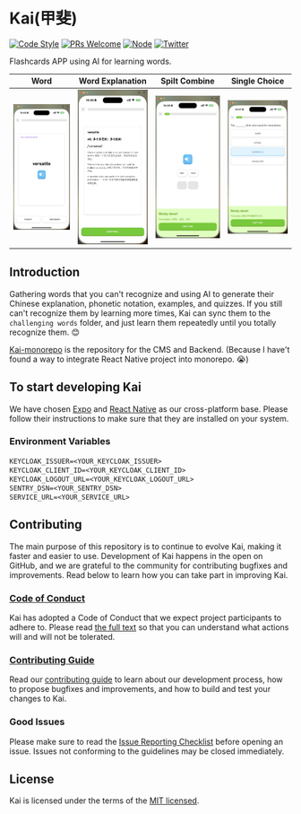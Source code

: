 # Kai(甲斐)

[![Code Style](https://img.shields.io/badge/code%20style-prettier-green)](https://prettier.io/)
[![PRs Welcome](https://img.shields.io/badge/PRs-welcome-green.svg)](https://github.com/YanceyOfficial/kai-monorepo/pulls)
[![Node](https://img.shields.io/badge/Node.js-%3E%3D18.19.0-green.svg)](https://nodejs.org/en/)
[![Twitter](https://img.shields.io/badge/Twitter-Connect-brightgreen?logo=twitter)](https://twitter/YanceyOfficial)

Flashcards APP using AI for learning words.

| Word                                            | Word Explanation                                            | Spilt Combine                                                 | Single Choice                                                 |
| ----------------------------------------------- | ----------------------------------------------------------- | ------------------------------------------------------------- | ------------------------------------------------------------- |
| <img src="./screenshots/word.jpg" width="180"/> | <img src="./screenshots/word_explanation.jpg" width="180"/> | <img src="./screenshots/quiz_spilt_combine.jpg" width="180"/> | <img src="./screenshots/quiz_single_choice.jpg" width="180"/> |

## Introduction

Gathering words that you can't recognize and using AI to generate their Chinese explanation, phonetic notation, examples, and quizzes. If you still can't recognize them by learning more times, Kai can sync them to the `challenging words` folder, and just learn them repeatedly until you totally recognize them. 😊

[Kai-monorepo](https://github.com/YanceyOfficial/kai-monorepo) is the repository for the CMS and Backend. (Because I have't found a way to integrate React Native project into monorepo. 😭)

## To start developing Kai

We have chosen [Expo](https://expo.dev/) and [React Native](https://reactnative.dev/) as our cross-platform base. Please follow their instructions to make sure that they are installed on your system.

### Environment Variables

```dash
KEYCLOAK_ISSUER=<YOUR_KEYCLOAK_ISSUER>
KEYCLOAK_CLIENT_ID=<YOUR_KEYCLOAK_CLIENT_ID>
KEYCLOAK_LOGOUT_URL=<YOUR_KEYCLOAK_LOGOUT_URL>
SENTRY_DSN=<YOUR_SENTRY_DSN>
SERVICE_URL=<YOUR_SERVICE_URL>
```

## Contributing

The main purpose of this repository is to continue to evolve Kai, making it faster and easier to use. Development of Kai happens in the open on GitHub, and we are grateful to the community for contributing bugfixes and improvements. Read below to learn how you can take part in improving Kai.

### [Code of Conduct](./CODE_OF_CONDUCT.md)

Kai has adopted a Code of Conduct that we expect project participants to adhere to. Please read [the full text](./CODE_OF_CONDUCT.md) so that you can understand what actions will and will not be tolerated.

### [Contributing Guide](./CONTRIBUTING.md)

Read our [contributing guide](./CONTRIBUTING.md) to learn about our development process, how to propose bugfixes and improvements, and how to build and test your changes to Kai.

### Good Issues

Please make sure to read the [Issue Reporting Checklist](./.github/ISSUE_TEMPLATE/bug_report.md) before opening an issue. Issues not conforming to the guidelines may be closed immediately.

## License

Kai is licensed under the terms of the [MIT licensed](https://opensource.org/licenses/MIT).
